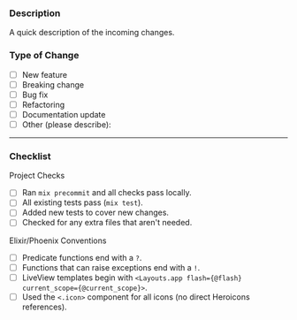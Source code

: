 ### Description

A quick description of the incoming changes.

### Type of Change

- [ ] New feature
- [ ] Breaking change
- [ ] Bug fix
- [ ] Refactoring
- [ ] Documentation update
- [ ] Other (please describe):

---

### Checklist

Project Checks

- [ ] Ran `mix precommit` and all checks pass locally.
- [ ] All existing tests pass (`mix test`).
- [ ] Added new tests to cover new changes.
- [ ] Checked for any extra files that aren't needed.

Elixir/Phoenix Conventions

- [ ] Predicate functions end with a `?`.
- [ ] Functions that can raise exceptions end with a `!`.
- [ ] LiveView templates begin with `<Layouts.app flash={@flash} current_scope={@current_scope}>`.
- [ ] Used the `<.icon>` component for all icons (no direct Heroicons references).
